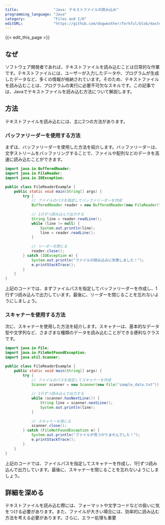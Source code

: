 ```yaml
---
title:                "Java: テキストファイルの読み込み"
programming_language: "Java"
category:             "Files and I/O"
editURL:              "https://github.com/dogweather/forkful/blob/master/content/ja/java/reading-a-text-file.md"
---
```


{{< edit_this_page >}}

## なぜ

ソフトウェア開発者であれば、テキストファイルを読み込むことは日常的な作業です。テキストファイルには、ユーザーが入力したデータや、プログラムが生成したデータなど、多くの情報が格納されています。そのため、テキストファイルを読み込むことは、プログラムの実行に必要不可欠なスキルです。この記事では、Javaでテキストファイルを読み込む方法について解説します。

## 方法

テキストファイルを読み込むには、主に2つの方法があります。

### バッファリーダーを使用する方法

まずは、バッファリーダーを使用した方法を紹介します。バッファリーダーは、文字ストリームをバッファリングすることで、ファイルや配列などのデータを高速に読み込むことができます。

```Java
import java.io.BufferedReader;
import java.io.FileReader;
import java.io.IOException;

public class FileReaderExample {
    public static void main(String[] args) {
        try {
            // ファイルのパスを指定してバッファリーダーを作成
            BufferedReader reader = new BufferedReader(new FileReader("sample_data.txt"));
            
            // 1行ずつ読み込んで出力する
            String line = reader.readLine();
            while (line != null) {
                System.out.println(line);
                line = reader.readLine();
            }
            
            // リーダーを閉じる
            reader.close();
        } catch (IOException e) {
            System.out.println("ファイルの読み込みに失敗しました！");
            e.printStackTrace();
        }
    }
}
```

上記のコードでは、まずファイルパスを指定してバッファリーダーを作成し、1行ずつ読み込んで出力しています。最後に、リーダーを閉じることを忘れないようにしましょう。

### スキャナーを使用する方法

次に、スキャナーを使用した方法を紹介します。スキャナーは、基本的なデータ型や文字列など、さまざまな種類のデータを読み込むことができる便利なクラスです。

```Java
import java.io.File;
import java.io.FileNotFoundException;
import java.util.Scanner;

public class FileReaderExample {
    public static void main(String[] args) {
        try {
            // ファイルのパスを指定してスキャナーを作成
            Scanner scanner = new Scanner(new File("sample_data.txt"));
            
            // 1行ずつ読み込んで出力する
            while (scanner.hasNextLine()) {
                String line = scanner.nextLine();
                System.out.println(line);
            }
            
            // スキャナーを閉じる
            scanner.close();
        } catch (FileNotFoundException e) {
            System.out.println("ファイルが見つかりませんでした！");
            e.printStackTrace();
        }
    }
}
```

上記のコードでは、ファイルパスを指定してスキャナーを作成し、1行ずつ読み込んで出力しています。最後に、スキャナーを閉じることを忘れないようにしましょう。

## 詳細を深める

テキストファイルを読み込む際には、フォーマットや文字コードなどの扱いに気をつける必要があります。また、ファイルが大きい場合には、効率的に読み込む方法を考える必要があります。さらに、エラー処理も重要